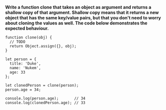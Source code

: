**Write a function clone that takes an object as argument and returns a shallow copy of that argument. Shallow copy means that it returns a new object that has the same key/value pairs, but that you don't need to worry about cloning the values as well. The code below demonstrates the expected behaviour.**

```
function clone(obj) {
  // TODO
  return Object.assign({}, obj);
}

let person = {
  title: 'Duke',
  name: 'Nukem',
  age: 33
};

let clonedPerson = clone(person);
person.age = 34;

console.log(person.age);       // 34
console.log(clonedPerson.age); // 33
```
